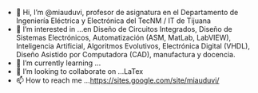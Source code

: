 - 👋 Hi, I’m @miauduvi, profesor de asignatura en el Departamento de Ingeniería Eléctrica y Electrónica del TecNM / IT de Tijuana
- 👀 I’m interested in ...en Diseño de Circuitos Integrados, Diseño de Sistemas Electrónicos, Automatización (ASM, MatLab, LabVIEW), Inteligencia Artificial, Algoritmos Evolutivos, Electrónica Digital (VHDL), Diseño Asistido por Computadora (CAD), manufactura y docencia.
- 🌱 I’m currently learning ...
- 💞️ I’m looking to collaborate on ...LaTex
- 📫 How to reach me ...https://sites.google.com/site/miauduvi/

<!---
miauduvi/miauduvi is a ✨ special ✨ repository because its `README.md` (this file) appears on your GitHub profile.
You can click the Preview link to take a look at your changes.
--->
